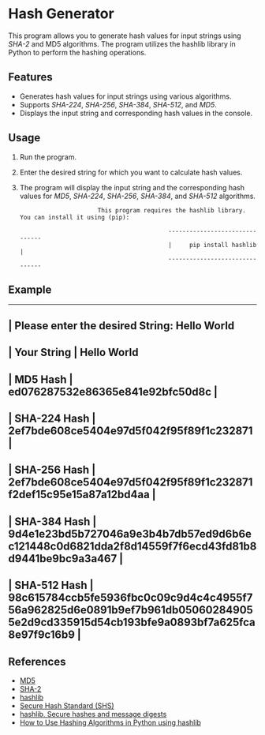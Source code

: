 # Hash Generator

   This program allows you to generate hash values for input strings using *SHA-2* and MD5 algorithms. 
   The program utilizes the hashlib library in Python to perform the hashing operations. 

## Features

   * Generates hash values for input strings using various algorithms.
   * Supports *SHA-224*, *SHA-256*, *SHA-384*, *SHA-512*, and *MD5*.
   * Displays the input string and corresponding hash values in the console.

## Usage

   1. Run the program.
   2. Enter the desired string for which you want to calculate hash values.
   3. The program will display the input string and the corresponding hash values for *MD5*, *SHA-224*, *SHA-256*, *SHA-384*, and *SHA-512* algorithms.

                                This program requires the hashlib library. You can install it using (pip):

                                                    -------------------------------
                                                    |     pip install hashlib     |
                                                    -------------------------------

## Example
   
   -----------------------------------------------------------------------------------------------------------------------------------------------------------------
   | Please enter the desired String: Hello World
   -----------------------------------------------------------------------------------------------------------------------------------------------------------------
   | Your String            |  Hello World
   -----------------------------------------------------------------------------------------------------------------------------------------------------------------
   | MD5 Hash               |  ed076287532e86365e841e92bfc50d8c                                                                                                    |
   -----------------------------------------------------------------------------------------------------------------------------------------------------------------
   | SHA-224 Hash           |  2ef7bde608ce5404e97d5f042f95f89f1c232871                                                                                            |
   -----------------------------------------------------------------------------------------------------------------------------------------------------------------
   | SHA-256 Hash           |  2ef7bde608ce5404e97d5f042f95f89f1c232871f2def15c95e15a87a12bd4aa                                                                    |
   -----------------------------------------------------------------------------------------------------------------------------------------------------------------
   | SHA-384 Hash           |  9d4e1e23bd5b727046a9e3b4b7db57ed9d6b6ec121448c0d6821dda2f8d14559f7f6ecd43fd81b8d9441be9bc9a3a467                                    |
   -----------------------------------------------------------------------------------------------------------------------------------------------------------------
   | SHA-512 Hash           |  98c615784ccb5fe5936fbc0c09c9d4c4c4955f756a962825d6e0891b9ef7b961db050602849055e2d9cd335915d54cb193bfe9a0893bf7a625fca8e97f9c16b9    |
   -----------------------------------------------------------------------------------------------------------------------------------------------------------------

## References

   * [MD5](https://en.wikipedia.org/wiki/MD5)
   * [SHA-2](https://en.wikipedia.org/wiki/SHA-2)
   * [hashlib](https://pypi.org/project/hashlib/)
   * [Secure Hash Standard (SHS)](https://nvlpubs.nist.gov/nistpubs/FIPS/NIST.FIPS.180-4.pdf)
   * [hashlib, Secure hashes and message digests](https://docs.python.org/3/library/hashlib.html#:~:text=To%20calculate%20hash%20of%20some,for%20hex%2Dencoded%20string)
   * [How to Use Hashing Algorithms in Python using hashlib](https://thepythoncode.com/article/hashing-functions-in-python-using-hashlib)
